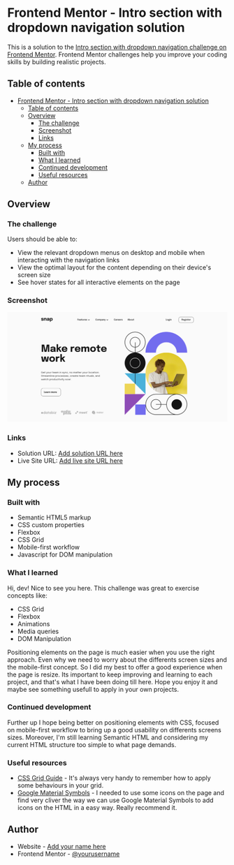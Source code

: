 # Frontend Mentor - Intro section with dropdown navigation solution

This is a solution to the [Intro section with dropdown navigation challenge on Frontend Mentor](https://www.frontendmentor.io/challenges/intro-section-with-dropdown-navigation-ryaPetHE5). Frontend Mentor challenges help you improve your coding skills by building realistic projects. 

## Table of contents

- [Frontend Mentor - Intro section with dropdown navigation solution](#frontend-mentor---intro-section-with-dropdown-navigation-solution)
  - [Table of contents](#table-of-contents)
  - [Overview](#overview)
    - [The challenge](#the-challenge)
    - [Screenshot](#screenshot)
    - [Links](#links)
  - [My process](#my-process)
    - [Built with](#built-with)
    - [What I learned](#what-i-learned)
    - [Continued development](#continued-development)
    - [Useful resources](#useful-resources)
  - [Author](#author)


## Overview

### The challenge

Users should be able to:

- View the relevant dropdown menus on desktop and mobile when interacting with the navigation links
- View the optimal layout for the content depending on their device's screen size
- See hover states for all interactive elements on the page

### Screenshot

![Landing Page Snap - Intro section ](/screenshots/LandingPage%20-%20Snap.png)


### Links

- Solution URL: [Add solution URL here](https://your-solution-url.com)
- Live Site URL: [Add live site URL here](https://your-live-site-url.com)

## My process

### Built with

- Semantic HTML5 markup
- CSS custom properties
- Flexbox
- CSS Grid
- Mobile-first workflow
- Javascript for DOM manipulation


### What I learned

Hi, dev! Nice to see you here. This challenge was great to exercise concepts like:

-  CSS Grid 
-  Flexbox
-  Animations
-  Media queries
-  DOM Manipulation
  
 Positioning elements on the page is much easier when you use the right approach. Even why we need to worry about the differents screen sizes and the mobile-first concept. So I did my best to offer a good experience when the page is resize. Its important to keep improving and learning to each project, and that's what I have been doing till here. Hope you enjoy it and maybe see something usefull to apply in your own projects.


### Continued development

Further up I hope being better on positioning elements with CSS, focused on mobile-first workflow to bring up a good usability on differents screens sizes. Moreover, I'm still learning Semantic HTML and considering my current HTML structure too simple to what page demands.


### Useful resources

- [CSS Grid Guide](https://www.treinaweb.com.br/blog/css-grid-um-guia-interativo-parte-1-containers) - It's always very handy to remember how to apply some behaviours in your grid.
- [Google Material Symbols](https://fonts.google.com/icons) - I needed to use some icons on the page and find very cliver the way we can use Google Material Symbols to add icons on the HTML in a easy way. Really recommend it.

## Author

- Website - [Add your name here](https://www.your-site.com)
- Frontend Mentor - [@yourusername](https://www.frontendmentor.io/profile/yourusername)

